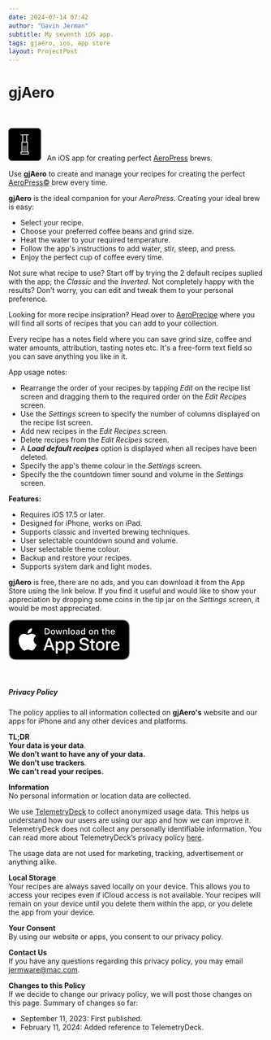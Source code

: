 ```yaml
---
date: 2024-07-14 07:42
author: "Gavin Jerman"
subtitle: My seventh iOS app.
tags: gjaero, ios, app store
layout: ProjectPost
---
```


# gjAero

<br><br>
<img width="64" height="64" src="/images/gjAero/gjAero-icon.png">
&nbsp;&nbsp;An iOS app for creating perfect [AeroPress](https://en.wikipedia.org/wiki/AeroPress) brews.

Use **gjAero** to create and manage your recipes for creating the perfect [AeroPress©](https://aeropress.com) brew every time.

**gjAero** is the ideal companion for your _AeroPress_. Creating your ideal brew is easy:
- Select your recipe.
- Choose your preferred coffee beans and grind size.
- Heat the water to your required temperature.
- Follow the app's instructions to add water, stir, steep, and press.
- Enjoy the perfect cup of coffee every time.

Not sure what recipe to use? Start off by trying the 2 default recipes suplied with the app; the _Classic_ and the _Inverted_. Not completely happy with the results? Don't worry, you can edit and tweak them to your personal preference.

Looking for more recipe insipration? Head over to [AeroPrecipe](https://aeroprecipe.com) where you will find all sorts of recipes that you can add to your collection.

Every recipe has a notes field where you can save grind size, coffee and water amounts, attribution, tasting notes etc. It's a free-form text field so you can save anything you like in it.

App usage notes:
- Rearrange the order of your recipes by tapping _Edit_ on the recipe list screen and dragging them to the required order on the _Edit Recipes_ screen.
- Use the _Settings_ screen to specify the number of columns displayed on the recipe list screen.
- Add new recipes in the _Edit Recipes_ screen.
- Delete recipes from the _Edit Recipes_ screen.
- A _**Load default recipes**_ option is displayed when all recipes have been deleted.
- Specify the app's theme colour in the _Settings_ screen.
- Specify the the countdown timer sound and volume in the _Settings_ screen.

**Features:**
- Requires iOS 17.5 or later.
- Designed for iPhone, works on iPad.
- Supports classic and inverted brewing techniques.
- User selectable countdown sound and volume.
- User selectable theme colour.
- Backup and restore your recipes.
- Supports system dark and light modes.

**gjAero** is free, there are no ads, and you can download it from the App Store using the link below. If you find it useful and would like to show your appreciation by dropping some coins in the tip jar on the _Settings_ screen, it would be most appreciated.

[![download](/images/Download_on_the_App_Store_Badge_US-UK_RGB_blk_092917.svg)](https://apps.apple.com/app/gjaero/id6444918004?platform=iphone)

<br><h5 id="privacy">Privacy Policy</h5>

The policy applies to all information collected on **gjAero's** website and our apps for iPhone and any other devices and platforms.

**TL;DR**  
**Your data is your data**.  
**We don’t want to have any of your data.**  
**We don't use trackers**.  
**We can't read your recipes**.  

**Information**  
No personal information or location data are collected.

We use [TelemetryDeck](https://telemetrydeck.com) to collect anonymized usage data. This helps us understand how our users are using our app and how we can improve it. TelemetryDeck does not collect any personally identifiable information. You can read more about TelemetryDeck’s privacy policy [here](https://telemetrydeck.com/privacy).

The usage data are not used for marketing, tracking, advertisement or anything alike.

**Local Storage**  
Your recipes are always saved locally on your device. This allows you to access your recipes even if iCloud access is not available. Your recipes will remain on your device until you delete them within the app, or you delete the app from your device.

**Your Consent**  
By using our website or apps, you consent to our privacy policy.

**Contact Us**  
If you have any questions regarding this privacy policy, you may email [jermware@mac.com](mailto:jermware@mac.com).

**Changes to this Policy**  
If we decide to change our privacy policy, we will post those changes on this page. Summary of changes so far:

- September 11, 2023: First published.
- February 11, 2024: Added reference to TelemetryDeck.
